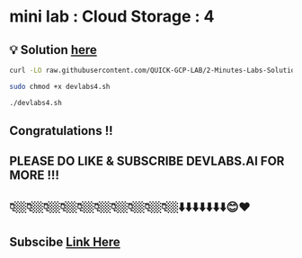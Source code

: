 # mini lab : Cloud Storage : 4

## 💡 Solution [here]()


```bash
curl -LO raw.githubusercontent.com/QUICK-GCP-LAB/2-Minutes-Labs-Solutions/refs/heads/main/Mini%20lab%20Cloud%20Storage%204/devlabs4.sh

sudo chmod +x devlabs4.sh

./devlabs4.sh
```

## Congratulations !!
## PLEASE DO LIKE & SUBSCRIBE DEVLABS.AI FOR MORE !!!
## 👇🏼👇🏼👇🏼👇🏼👇🏼👇🏼👇🏼👇🏼👇🏼👇🏼⬇️⬇️⬇️⬇️⬇️⬇️⬇️😊❤️
## Subscibe [Link Here]()
